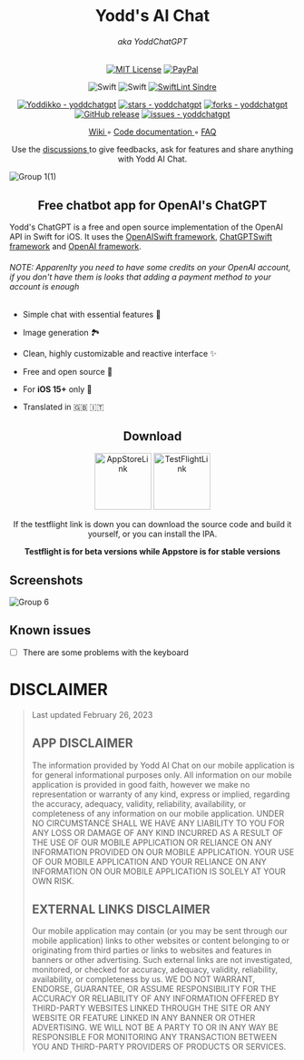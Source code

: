 <div align="center">
 
<h1>Yodd's AI Chat </h1>
<h6>aka YoddChatGPT </h6>

</div>
<div align="center">

[![MIT License](https://img.shields.io/badge/License-MIT-green.svg)](https://choosealicense.com/licenses/mit/) [![PayPal](https://img.shields.io/badge/PayPal-00457C?style=flate&logo=paypal&logoColor=white)](https://paypal.me/yoddk)
  
![Swift](https://img.shields.io/badge/iOS%20-15-green)
![Swift](https://img.shields.io/static/v1?style=flat&message=Swift&color=F05138&logo=Swift&logoColor=FFFFFF&label=)
[![SwiftLint Sindre](https://img.shields.io/badge/SwiftLint-AirBnb-hotpink.svg)](https://github.com/airbnb/swift/blob/master/Sources/AirbnbSwiftFormatTool/swiftlint.yml)

[![Yoddikko - yoddchatgpt](https://img.shields.io/static/v1?label=Yoddikko&message=yoddchatgpt&color=blue&logo=github)](https://github.com/Yoddikko/yoddchatgpt "Go to GitHub repo")
[![stars - yoddchatgpt](https://img.shields.io/github/stars/Yoddikko/yoddchatgpt?style=social)](https://github.com/Yoddikko/yoddchatgpt)
[![forks - yoddchatgpt](https://img.shields.io/github/forks/Yoddikko/yoddchatgpt?style=social)](https://github.com/Yoddikko/yoddchatgpt)
[![GitHub release](https://img.shields.io/github/release/Yoddikko/yoddchatgpt?include_prereleases=&sort=semver&color=blue)](https://github.com/Yoddikko/yoddchatgpt/releases/)
[![issues - yoddchatgpt](https://img.shields.io/github/issues/Yoddikko/yoddchatgpt)](https://github.com/Yoddikko/yoddchatgpt/issues)

<a href = "https://github.com/Yoddikko/yoddChatGPT/wiki"> Wiki </a> ◦ <a href = "https://github.com/Yoddikko/yoddChatGPT/wiki/Code-documentation"> Code documentation </a> ◦ <a href= "https://github.com/Yoddikko/yoddChatGPT/wiki/FAQ"> FAQ </a>

Use the <a href = "https://github.com/Yoddikko/yoddChatGPT/discussions/categories/show-and-tell"> discussions </a> to give feedbacks, ask for features and share anything with Yodd AI Chat.

</div>

![Group 1(1)](https://user-images.githubusercontent.com/92546954/221043995-423e756e-f5ac-45fc-9506-5a948250563a.png)

<div align="center">
<h2> Free chatbot app for OpenAI's ChatGPT </h2>
</div>

Yodd's ChatGPT is a free and open source implementation of the OpenAI API in Swift for iOS.
It uses the [OpenAISwift framework](https://github.com/adamrushy/OpenAISwift), [ChatGPTSwift framework](https://github.com/alfianlosari/ChatGPTSwift) and [OpenAI framework](https://github.com/MacPaw/OpenAI).

<h6> NOTE: Apparenlty you need to have some credits on your OpenAI account, if you don't have them is looks that adding a payment method to your account is enough </h6>

 - Simple chat with essential features 💬
 
 - Image generation 🏞️

 - Clean, highly customizable and reactive interface ✨

 - Free and open source 🍃

 - For **iOS 15+** only 📱

 - Translated in 🇬🇧 🇮🇹

<div align="center">

<h2> Download </h2>
 
</div>

<div align="center">

[<img alt="AppStoreLink" width="100px" src="https://user-images.githubusercontent.com/92546954/219945025-697ad2cf-3f87-451a-95e5-ac191d4f20e0.png" />](https://apps.apple.com/us/app/yoddaichat/id1672839275)
[<img alt="TestFlightLink" width="100px" src="https://user-images.githubusercontent.com/92546954/219945377-9b6c7f21-61f4-4cf9-bb8c-84cbac55f129.png" />](https://testflight.apple.com/join/YsQzO7o6)

If the testflight link is down you can download the source code and build it yourself, or you can install the IPA.

<b> Testflight is for beta versions while Appstore is for stable versions </b>
  
</div>


## Screenshots


![Group 6](https://user-images.githubusercontent.com/92546954/222904065-a5eb9905-2f40-407e-a6a8-7bf14429c5dd.png)

## Known issues
 - [ ] There are some problems with the keyboard
 
 
# DISCLAIMER
>
>Last updated February 26, 2023
>
> ## APP DISCLAIMER
>
> The information provided by Yodd AI Chat on our mobile application is for general informational purposes only. All information on  our mobile application is provided in good faith, however we make no representation or warranty of any kind, express or implied, regarding the accuracy, adequacy, validity, reliability, availability, or completeness of any information on our mobile application. UNDER NO CIRCUMSTANCE SHALL WE HAVE ANY LIABILITY TO YOU FOR ANY LOSS OR DAMAGE OF ANY KIND INCURRED AS A RESULT OF THE USE OF OUR MOBILE APPLICATION OR RELIANCE ON ANY INFORMATION PROVIDED ON OUR MOBILE APPLICATION. YOUR USE OF OUR MOBILE APPLICATION AND YOUR RELIANCE ON ANY INFORMATION ON OUR MOBILE APPLICATION IS SOLELY AT YOUR OWN RISK.
> 
> ## EXTERNAL LINKS DISCLAIMER
> 
> Our mobile application may contain (or you may be sent through our mobile application) links to other websites or content belonging to or originating    from third parties or links to websites and features in banners or other advertising. Such external links are not investigated, monitored, or checked for accuracy, adequacy, validity, reliability, availability, or completeness by us. WE DO NOT WARRANT, ENDORSE, GUARANTEE, OR ASSUME RESPONSIBILITY FOR THE  ACCURACY OR RELIABILITY OF ANY INFORMATION OFFERED BY THIRD-PARTY WEBSITES LINKED THROUGH THE SITE OR ANY WEBSITE OR FEATURE LINKED IN ANY BANNER OR OTHER ADVERTISING. WE WILL NOT BE A PARTY TO OR IN ANY WAY BE RESPONSIBLE FOR MONITORING ANY TRANSACTION BETWEEN YOU AND THIRD-PARTY PROVIDERS OF PRODUCTS OR SERVICES.
